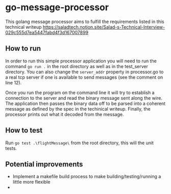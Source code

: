 # go-message-processor
This golang message processor aims to fulfill the requirements listed in this technical writeup https://saladtech.notion.site/Salad-s-Technical-Interview-029c555d7ea5447fabd4f3d167007899


## How to run

In order to run this simple processor application you will need to run the command `go run .` in the root directory as well as in the test_server directory. You can also change the `server_addr` property in processor.go to a real tcp server if one is available to send messages (see the comment on line 12).

 Once you run the program on the command line it will try to establish a connection to the server and read the binary message sent along the wire. The application then passes the binary data off to be parsed into a coherent message as defined by the spec in the techinical writeup. Finally, the processor prints out what it decoded from the message.

 ## How to test

Run `go test .\flightMessage\` from the root directory, this will the unit tests.

## Potential improvements

* Implement a makefile build process to make building/testing/running a little more flexible
* 
